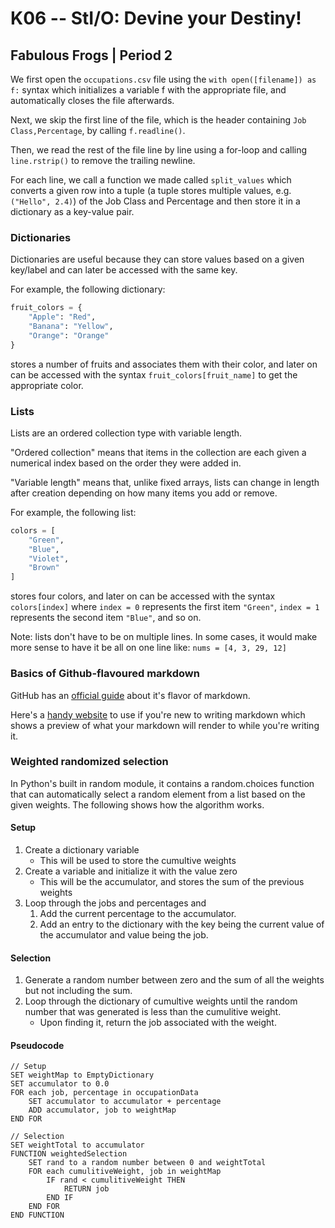 # K06 -- StI/O: Devine your Destiny!

## Fabulous Frogs | Period 2

We first open the `occupations.csv` file using the `with open([filename]) as f:`
syntax which initializes a variable f with the appropriate file, and
automatically closes the file afterwards.

Next, we skip the first line of the file, which is the header containing
`Job Class,Percentage`, by calling `f.readline()`.

Then, we read the rest of the file line by line using a for-loop and calling
`line.rstrip()` to remove the trailing newline.

For each line, we call a function we made called `split_values` which converts
a given row into a tuple (a tuple stores multiple values, e.g. `("Hello", 2.4)`)
of the Job Class and Percentage and then store it in a dictionary as a key-value
pair.

### Dictionaries

Dictionaries are useful because they can store values based on a given key/label
and can later be accessed with the same key.

For example, the following dictionary:

```python
fruit_colors = {
    "Apple": "Red",
    "Banana": "Yellow",
    "Orange": "Orange"
}
```

stores a number of fruits and associates them with their color, and later on
can be accessed with the syntax `fruit_colors[fruit_name]` to get the appropriate
color.

### Lists

Lists are an ordered collection type with variable length.

"Ordered collection" means that items in the collection are each given a
numerical index based on the order they were added in.

"Variable length" means that, unlike fixed arrays, lists can change in length
after creation depending on how many items you add or remove.

For example, the following list:

```python
colors = [
    "Green",
    "Blue",
    "Violet",
    "Brown"
]
```

stores four colors, and later on can be accessed with the syntax `colors[index]`
where `index = 0` represents the first item `"Green"`, `index = 1` represents the second item `"Blue"`, and so on.

Note: lists don't have to be on multiple lines. In some cases, it would make
more sense to have it be all on one line like: `nums = [4, 3, 29, 12]`

### Basics of Github-flavoured markdown

GitHub has an [official guide](https://guides.github.com/features/mastering-markdown/) about it's flavor of markdown.

Here's a [handy website](https://markdownlivepreview.com/) to use if you're new
to writing markdown which shows a preview of what your markdown will render to
while you're writing it.

### Weighted randomized selection

In Python's built in random module, it contains a random.choices function that
can automatically select a random element from a list based on the given
weights. The following shows how the algorithm works.

#### Setup

1. Create a dictionary variable
    - This will be used to store the cumultive weights
1. Create a variable and initialize it with the value zero
    - This will be the accumulator, and stores the sum of the previous weights
1. Loop through the jobs and percentages and
    1. Add the current percentage to the accumulator.
    1. Add an entry to the dictionary with the key being the current value of
       the accumulator and value being the job.

#### Selection

1. Generate a random number between zero and the sum of all the weights but not
   including the sum.
1. Loop through the dictionary of cumultive weights until the random number
   that was generated is less than the cumulitive weight.
    - Upon finding it, return the job associated with the weight.

#### Pseudocode

```
// Setup
SET weightMap to EmptyDictionary
SET accumulator to 0.0
FOR each job, percentage in occupationData
    SET accumulator to accumulator + percentage
    ADD accumulator, job to weightMap
END FOR

// Selection
SET weightTotal to accumulator
FUNCTION weightedSelection
    SET rand to a random number between 0 and weightTotal
    FOR each cumulitiveWeight, job in weightMap
        IF rand < cumulitiveWeight THEN
            RETURN job
        END IF
    END FOR
END FUNCTION
```
